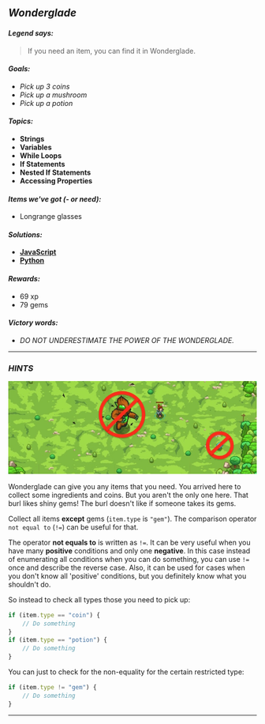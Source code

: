 ## _Wonderglade_

#### _Legend says:_
> If you need an item, you can find it in Wonderglade.

#### _Goals:_
+ _Pick up 3 coins_
+ _Pick up a mushroom_
+ _Pick up a potion_

#### _Topics:_
+ **Strings**
+ **Variables**
+ **While Loops**
+ **If Statements**
+ **Nested If Statements**
+ **Accessing Properties**

#### _Items we've got (- or need):_
+ Longrange glasses

#### _Solutions:_
+ **[JavaScript](wonderglade.js)**
+ **[Python](wonderglade.py)**

#### _Rewards:_
+ 69 xp
+ 79 gems

#### _Victory words:_
+ _DO NOT UNDERESTIMATE THE POWER OF THE WONDERGLADE._

___

### _HINTS_

![](img/wonderglade.jpeg)

Wonderglade can give you any items that you need. You arrived here to collect some ingredients and coins. But you aren't the only one here. That burl likes shiny gems! The burl doesn't like if someone takes its gems.

Collect all items **except** gems (`item.type` is `"gem"`). The comparison operator `not equal to` (`!=`) can be useful for that.

The operator **not equals to** is written as `!=`. It can be very useful when you have many **positive** conditions and only one **negative**. In this case instead of enumerating all conditions when you can do something, you can use `!=` once and describe the reverse case. Also, it can be used for cases when you don't know all 'positive' conditions, but you definitely know what you shouldn't do.

So instead to check all types those you need to pick up:

```javascript
if (item.type == "coin") {
    // Do something
}
if (item.type == "potion") {
    // Do something
}
```

You can just to check for the non-equality for the certain restricted type:

```javascript
if (item.type != "gem") {
    // Do something
}
```

___

